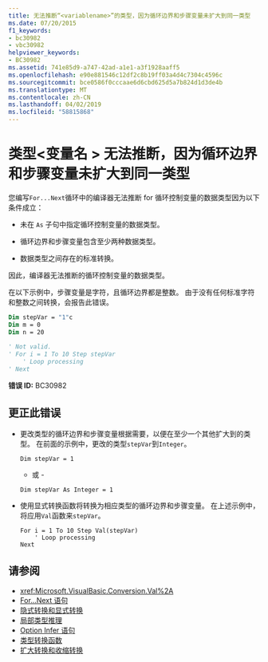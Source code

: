 ```yaml
---
title: 无法推断“<variablename>”的类型，因为循环边界和步骤变量未扩大到同一类型
ms.date: 07/20/2015
f1_keywords:
- bc30982
- vbc30982
helpviewer_keywords:
- BC30982
ms.assetid: 741e85d9-a747-42ad-a1e1-a3f1928aaff5
ms.openlocfilehash: e90e881546c12df2c8b19ff03a4d4c7304c4596c
ms.sourcegitcommit: bce0586f0cccaae6d6cbd625d5a7b824d1d3de4b
ms.translationtype: MT
ms.contentlocale: zh-CN
ms.lasthandoff: 04/02/2019
ms.locfileid: "58815868"
---
```

# <a name="type-of-variablename-cannot-be-inferred-because-the-loop-bounds-and-the-step-variable-do-not-widen-to-the-same-type"></a>类型\<变量名 > 无法推断，因为循环边界和步骤变量未扩大到同一类型
您编写`For...Next`循环中的编译器无法推断 for 循环控制变量的数据类型因为以下条件成立：  
  
-   未在 `As` 子句中指定循环控制变量的数据类型。  
  
-   循环边界和步骤变量包含至少两种数据类型。  
  
-   数据类型之间存在的标准转换。  
  
 因此，编译器无法推断的循环控制变量的数据类型。  
  
 在以下示例中，步骤变量是字符，且循环边界都是整数。 由于没有任何标准字符和整数之间转换，会报告此错误。  
  
```vb  
Dim stepVar = "1"c  
Dim m = 0  
Dim n = 20  
  
' Not valid.  
' For i = 1 To 10 Step stepVar  
    ' Loop processing  
' Next  
```  
  
 **错误 ID:** BC30982  
  
## <a name="to-correct-this-error"></a>更正此错误  
  
-   更改类型的循环边界和步骤变量根据需要，以便在至少一个其他扩大到的类型。 在前面的示例中，更改的类型`stepVar`到`Integer`。  
  
    ```  
    Dim stepVar = 1  
    ```  
  
     - 或 -  
  
    ```  
    Dim stepVar As Integer = 1  
    ```  
  
-   使用显式转换函数将转换为相应类型的循环边界和步骤变量。 在上述示例中，将应用`Val`函数来`stepVar`。  
  
    ```  
    For i = 1 To 10 Step Val(stepVar)  
        ' Loop processing  
    Next  
    ```  
  
## <a name="see-also"></a>请参阅

- <xref:Microsoft.VisualBasic.Conversion.Val%2A>
- [For...Next 语句](../../../visual-basic/language-reference/statements/for-next-statement.md)
- [隐式转换和显式转换](../../../visual-basic/programming-guide/language-features/data-types/implicit-and-explicit-conversions.md)
- [局部类型推理](../../../visual-basic/programming-guide/language-features/variables/local-type-inference.md)
- [Option Infer 语句](../../../visual-basic/language-reference/statements/option-infer-statement.md)
- [类型转换函数](../../../visual-basic/language-reference/functions/type-conversion-functions.md)
- [扩大转换和收缩转换](../../../visual-basic/programming-guide/language-features/data-types/widening-and-narrowing-conversions.md)
